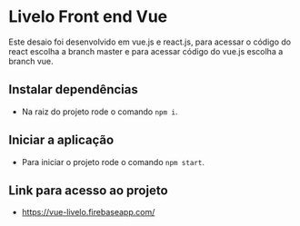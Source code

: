 # Livelo Front end Vue

Este desaio foi desenvolvido em vue.js e react.js, para acessar o código do react escolha a branch master e para acessar código do vue.js escolha a branch vue.

## Instalar dependências

- Na raiz do projeto rode o comando `npm i`.

## Iniciar a aplicação

- Para iniciar o projeto rode o comando `npm start`.

## Link para acesso ao projeto

- https://vue-livelo.firebaseapp.com/

